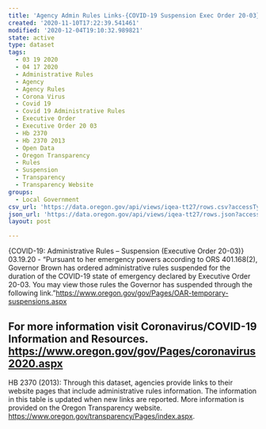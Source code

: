 ```yaml
---
title: 'Agency Admin Rules Links-{COVID-19 Suspension Exec Order 20-03}'
created: '2020-11-10T17:22:39.541461'
modified: '2020-12-04T19:10:32.989821'
state: active
type: dataset
tags:
  - 03 19 2020
  - 04 17 2020
  - Administrative Rules
  - Agency
  - Agency Rules
  - Corona Virus
  - Covid 19
  - Covid 19 Administrative Rules
  - Executive Order
  - Executive Order 20 03
  - Hb 2370
  - Hb 2370 2013
  - Open Data
  - Oregon Transparency
  - Rules
  - Suspension
  - Transparency
  - Transparency Website
groups:
  - Local Government
csv_url: 'https://data.oregon.gov/api/views/iqea-tt27/rows.csv?accessType=DOWNLOAD'
json_url: 'https://data.oregon.gov/api/views/iqea-tt27/rows.json?accessType=DOWNLOAD'
layout: post

---
```

{COVID-19: Administrative Rules – Suspension (Executive Order 20-03)}
03.19.20 - “Pursuant to her emergency powers according to ORS 401.168(2), Governor Brown has ordered administrative rules suspended for the duration of the COVID-19 state of emergency declared by Executive Order 20-03.​  You may view those rules the Governor has suspended through the following link.”​​https://www.oregon.gov/gov/Pages/OAR-temporary-suspensions.aspx

For more information visit Coronavirus/COVID-19 Information and Resources​.​
https://www.oregon.gov/gov/Pages/coronavirus2020.aspx
----------------------------------------------------------------------------
HB 2370 (2013): Through this dataset, agencies provide links to their website pages that include administrative rules information. The information in this table is updated when new links are reported. More information is provided on the Oregon Transparency website. https://www.oregon.gov/transparency/Pages/index.aspx.
